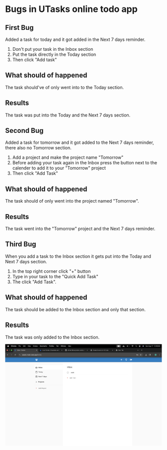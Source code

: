 # Bugs in UTasks online todo app

## First Bug
 Added a task for today and it got added in the Next 7 days reminder.
1. Don't put your task in the Inbox section
2. Put the task directly in the Today section 
3. Then click "Add task"
## What should of happened
The task should've of only went into to the Today section.
## Results
The task was put into the Today and the Next 7 days section.


## Second Bug
Added a task for tomorrow and it got added to the Next 7 days reminder, there also no Tomorrow section.
1. Add a project and make the project name "Tomorrow"
2. Before adding your task again in the Inbox press the button next to the calender to add it to your "Tomorrow" project
3. Then click "Add Task"
## What should of happened
The task should of only went into the project named "Tomorrow".
## Results
The task went into the "Tomorrow" project and the Next 7 days reminder.


## Third Bug
When you add a task to the Inbox section it gets put into the Today and Next 7 days section.
1. In the top right corner click "+" button
2. Type in your task to the "Quick Add Task"
3. The click "Add Task".
## What should of happened
The task should be added to the Inbox section and only that section.
## Results
The task was only added to the Inbox section.

![alt text](image.png)

